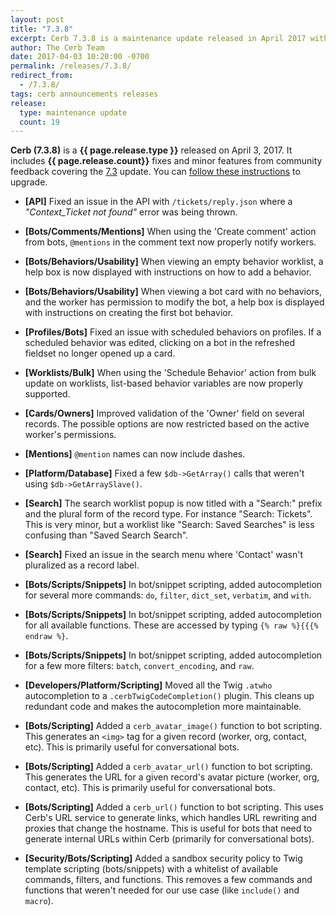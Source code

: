 ```yaml
---
layout: post
title: "7.3.8"
excerpt: Cerb 7.3.8 is a maintenance update released in April 2017 with 19 fixes and minor features from community feedback.
author: The Cerb Team
date: 2017-04-03 10:20:00 -0700
permalink: /releases/7.3.8/
redirect_from:
  - /7.3.8/
tags: cerb announcements releases
release:
  type: maintenance update
  count: 19
---
```


**Cerb (7.3.8)** is a **{{ page.release.type }}** released on April 3, 2017. It includes **{{ page.release.count}}** fixes and minor features from community feedback covering the [7.3](/releases/7.3/) update.  You can [follow these instructions](/docs/upgrading/) to upgrade.

* **[API]** Fixed an issue in the API with `/tickets/reply.json` where a _"Context_Ticket not found"_ error was being thrown.

* **[Bots/Comments/Mentions]** When using the 'Create comment' action from bots, `@mentions` in the comment text now properly notify workers.

* **[Bots/Behaviors/Usability]** When viewing an empty behavior worklist, a help box is now displayed with instructions on how to add a behavior.

* **[Bots/Behaviors/Usability]** When viewing a bot card with no behaviors, and the worker has permission to modify the bot, a help box is displayed with instructions on creating the first bot behavior.

* **[Profiles/Bots]** Fixed an issue with scheduled behaviors on profiles. If a scheduled behavior was edited, clicking on a bot in the refreshed fieldset no longer opened up a card.

* **[Worklists/Bulk]** When using the 'Schedule Behavior' action from bulk update on worklists, list-based behavior variables are now properly supported.

* **[Cards/Owners]** Improved validation of the 'Owner' field on several records. The possible options are now restricted based on the active worker's permissions.

* **[Mentions]** `@mention` names can now include dashes.

* **[Platform/Database]** Fixed a few `$db->GetArray()` calls that weren't using `$db->GetArraySlave()`.

* **[Search]** The search worklist popup is now titled with a "Search:" prefix and the plural form of the record type.  For instance "Search: Tickets". This is very minor, but a worklist like "Search: Saved Searches" is less confusing than "Saved Search Search".

* **[Search]** Fixed an issue in the search menu where 'Contact' wasn't pluralized as a record label.

* **[Bots/Scripts/Snippets]** In bot/snippet scripting, added autocompletion for several more commands: `do`, `filter`, `dict_set`, `verbatim`, and `with`.

* **[Bots/Scripts/Snippets]** In bot/snippet scripting, added autocompletion for all available functions. These are accessed by typing `{% raw %}{{{% endraw %}`.
	
* **[Bots/Scripts/Snippets]** In bot/snippet scripting, added autocompletion for a few more filters: `batch`, `convert_encoding`, and `raw`.

* **[Developers/Platform/Scripting]** Moved all the Twig `.atwho` autocompletion to a `.cerbTwigCodeCompletion()` plugin. This cleans up redundant code and makes the autocompletion more maintainable.

* **[Bots/Scripting]** Added a `cerb_avatar_image()` function to bot scripting. This generates an `<img>` tag for a given record (worker, org, contact, etc). This is primarily useful for conversational bots.

* **[Bots/Scripting]** Added a `cerb_avatar_url()` function to bot scripting. This generates the URL for a given record's avatar picture (worker, org, contact, etc). This is primarily useful for conversational bots.

* **[Bots/Scripting]** Added a `cerb_url()` function to bot scripting. This uses Cerb's URL service to generate links, which handles URL rewriting and proxies that change the hostname. This is useful for bots that need to generate internal URLs within Cerb (primarily for conversational bots).

* **[Security/Bots/Scripting]** Added a sandbox security policy to Twig template scripting (bots/snippets) with a whitelist of available commands, filters, and functions. This removes a few commands and functions that weren't needed for our use case (like `include()` and `macro`).